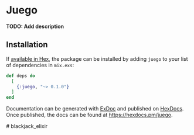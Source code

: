 # Juego

**TODO: Add description**

## Installation

If [available in Hex](https://hex.pm/docs/publish), the package can be installed
by adding `juego` to your list of dependencies in `mix.exs`:

```elixir
def deps do
  [
    {:juego, "~> 0.1.0"}
  ]
end
```

Documentation can be generated with [ExDoc](https://github.com/elixir-lang/ex_doc)
and published on [HexDocs](https://hexdocs.pm). Once published, the docs can
be found at <https://hexdocs.pm/juego>.

#   b l a c k j a c k _ e l i x i r  
 